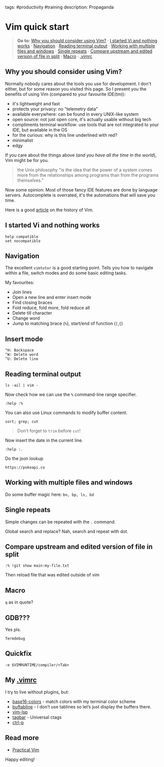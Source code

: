 tags: #productivity #training
description: Propaganda

Vim quick start
===============

> **Go to:** [Why you should consider using Vim?] · [I started Vi and
> nothing works] · [Navigation] · [Reading terminal output] · [Working
> with multiple files and windows] · [Single repeats] · [Compare
> upstream and edited version of file in split] · [Macro] · [.vimrc]

Why you should consider using Vim?
----------------------------------

Normally nobody cares about the tools you use for development. I don't
either, but for some reason you visited this page. So I present you the
benefits of using Vim (compared to your favourite IDE(tm)):

-   it's lightweight and fast
-   protects your privacy: no "telemetry data"
-   available everywhere: can be found in every UNIX-like system
-   open source: not just open core, it's actually usable without big
    tech
-   compliments terminal workflow: use tools that are not integrated to
    your IDE, but available in the OS
-   for the curious: why is this line underlined with red?
-   minimalist
-   edgy

If you care about the things above (*and you have all the time in the
world*), Vim might be for you.

> the Unix philosophy "is the idea that the power of a system comes more
> from the relationships among programs than from the programs
> themselves."

Now some opinion: Most of those fancy IDE features are done by language
servers. Autocomplete is overrated, it's the automations that will save
you time.

Here is a good [article] on the history of Vim.

I started Vi and nothing works
------------------------------

    help compatible
    set nocompatible

Navigation
----------

The excellent `vimtutor` is a good starting point. Tells you how to
navigate within a file, switch modes and do some basic editing tasks.

My favourites:

-   Join lines
-   Open a new line and enter insert mode
-   Find closing braces
-   Fold reduce, fold more, fold reduce all
-   Delete till character
-   Change word
-   Jump to matching brace (`%`), start/end of function (`[`,`{`)

Insert mode
-----------

    ^H: Backspace
    ^W: Delete word
    ^U: Delete line

Reading terminal output
-----------------------

    ls -ail | vim -

Now check how we can use the `%` command-line range specifier.

    :help :%

You can also use Linux commands to modify buffer content.

    sort; grep; cut

> Don't forget to `trim` before `cut`!

Now insert the date in the current line.

    :help :.

Do the json lookup

    https://pokeapi.co

Working with multiple files and windows
---------------------------------------

Do some buffer magic here: `bn, bp, ls, bd`

Single repeats
--------------

Simple changes can be repeated with the `.` command.

Global search and replace? Nah, search and repeat with dot.

Compare upstream and edited version of file in split
----------------------------------------------------

    :% !git show main:my-file.txt

Then reload file that was edited outside of vim

Macro
-----

`q` as in quote?

GDB???
------

Yes pls.

    Termdebug

Quickfix
--

    :e $VIMRUNTIME/compiler/<Tab>

My [.vimrc][1]
--------------

I try to live without plugins, but:

-   [base16-colors] - match colors with my terminal color scheme
-   [buftabline] - I don’t use tablines so let’s just display the
    buffers there.
-   [vim-lsp]
-   [tagbar] - Universal ctags
-   [ctrl-p]

Read more
---------

-   [Practical Vim]

Happy editing!

  [Vim quick start]: #vim-quick-start
  [Why you should consider using Vim?]: #why-you-should-consider-using-vim
  [I started Vi and nothing works]: #i-started-vi-and-nothing-works
  [Navigation]: #navigation
  [Insert mode]: #insert-mode
  [Reading terminal output]: #reading-terminal-output
  [Working with multiple files and windows]: #working-with-multiple-files-and-windows
  [Single repeats]: #single-repeats
  [Compare upstream and edited version of file in split]: #compare-upstream-and-edited-version-of-file-in-split
  [Macro]: #macro
  [GDB???]: #gdb
  [My .vimrc]: #my-vimrc
  [Read more]: #read-more
  [.vimrc]: #vimrc
  [article]: https://pikuma.com/blog/origins-of-vim-text-editor
  [1]: https://github.com/davidjenei/dotfiles/blob/master/.vimrc
  [base16-colors]: https://github.com/chriskempson/base16-vim
  [buftabline]: https://github.com/ap/vim-buftabline
  [vim-lsp]: https://github.com/prabirshrestha/vim-lsp
  [tagbar]: https://github.com/preservim/tagbar
  [ctrl-p]: https://github.com/kien/ctrlp.vim
  [Practical Vim]: https://www.goodreads.com/it/book/show/13607232
